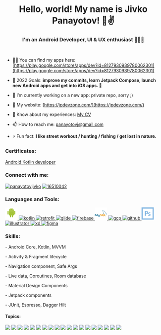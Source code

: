 <h1 align="center">Hello, world! My name is Jivko Panayotov! 👋✌</h1>
<h3 align="center">I'm an Android Developer, UI & UX enthusiast 👨‍💻🎨</h3>
<br>

- 👨‍💻 You can find my apps here: [https://play.google.com/store/apps/dev?id=8127930939780062301](https://play.google.com/store/apps/dev?id=8127930939780062301)

- 📌 2022 Goals: **improve my commits, learn Jetpack Compose, launch new Android apps and get into iOS apps. 📱**

- 🔭 I’m currently working on a new app: private repo, sorry ;)

- 📝 My website: [https://jpdevzone.com/](https://jpdevzone.com/)

- 📄 Know about my experiences: [My CV](https://jpdevzone.com/wp-content/uploads/2022/07/Jivko-PANAYOTOV-CV-EN.pdf)

- 📫 How to reach me: [panayotovj@gmail.com](mailto:panayotovj@gmail.com)

- ⚡ Fun fact: **I like street workout / hunting / fishing / get lost in nature.**

<h3 align="left">Certificates:</h3>
<a href="https://confirm.udacity.com/WGKCAPPS">Android Kotlin developer</a>
<br>
<h3 align="left">Connect with me:</h3>
<p align="left">
<a href="https://linkedin.com/in/panayotovjivko" target="blank"><img align="center" src="https://raw.githubusercontent.com/rahuldkjain/github-profile-readme-generator/master/src/images/icons/Social/linked-in-alt.svg" alt="panayotovjivko" height="30" width="40" /></a>
<a href="https://stackoverflow.com/users/16510042" target="blank"><img align="center" src="https://raw.githubusercontent.com/rahuldkjain/github-profile-readme-generator/master/src/images/icons/Social/stack-overflow.svg" alt="16510042" height="30" width="40" /></a>
</p>

<h3 align="left">Languages and Tools:</h3>
<p align="left"> 
  <a href="https://developer.android.com" target="_blank" rel="noreferrer"> <img src="https://raw.githubusercontent.com/devicons/devicon/master/icons/android/android-original-wordmark.svg" alt="android" width="40" height="40"/> </a> 
  <a href="https://kotlinlang.org" target="_blank" rel="noreferrer"> <img src="https://www.vectorlogo.zone/logos/kotlinlang/kotlinlang-icon.svg" alt="kotlin" width="40" height="40"/> </a> 
  <a href="https://square.github.io/retrofit/" target="_blank" rel="noreferrer"> <img src="https://i.ibb.co/WF3Zbns/Layer-2.png" alt="retrofit" width="40" height="40"/> </a>
  <a href="https://github.com/bumptech/glide" target="_blank" rel="noreferrer"> <img src="https://api.nuget.org/v3-flatcontainer/karamunting.androidx.bumptech.glide/4.9.0/icon" alt="glide" height="40"/> </a> 
  <a href="https://firebase.google.com/" target="_blank" rel="noreferrer"> <img src="https://www.vectorlogo.zone/logos/firebase/firebase-icon.svg" alt="firebase" width="40" height="40"/> </a> 
  <a href="https://www.mysql.com/" target="_blank" rel="noreferrer"> <img src="https://raw.githubusercontent.com/devicons/devicon/master/icons/mysql/mysql-original-wordmark.svg" alt="mysql" width="40" height="40"/> </a>
  <a href="https://cloud.google.com" target="_blank" rel="noreferrer"> <img src="https://www.vectorlogo.zone/logos/google_cloud/google_cloud-icon.svg" alt="gcp" width="40" height="40"/> </a>  
  <a href="https://github.com/" target="_blank" rel="noreferrer"> <img src="https://upload.wikimedia.org/wikipedia/commons/9/91/Octicons-mark-github.svg" alt="github" width="40" height="40"/> </a>     
  <a href="https://www.photoshop.com/en" target="_blank" rel="noreferrer"> <img src="https://raw.githubusercontent.com/devicons/devicon/master/icons/photoshop/photoshop-line.svg" alt="photoshop" width="40" height="40"/> </a> 
  <a href="https://www.adobe.com/in/products/illustrator.html" target="_blank" rel="noreferrer"> <img src="https://www.vectorlogo.zone/logos/adobe_illustrator/adobe_illustrator-icon.svg" alt="illustrator" width="40" height="40"/> </a>
  <a href="https://www.adobe.com/products/xd.html" target="_blank" rel="noreferrer"> <img src="https://cdn.worldvectorlogo.com/logos/adobe-xd.svg" alt="xd" width="40" height="40"/> </a> 
  <a href="https://www.figma.com/" target="_blank" rel="noreferrer"> <img src="https://www.vectorlogo.zone/logos/figma/figma-icon.svg" alt="figma" width="40" height="40"/> </a> </p>

<h3 align="left">Skills:</h3>
<p align="left">- Android Core, Kotlin, MVVM</p>
<p align="left">- Activity & Fragment lifecycle</p>
<p align="left">- Navigation component, Safe Args </p>
<p align="left">- Live data, Coroutines, Room database</p>
<p align="left">- Material Design Components</p>
<p align="left">- Jetpack components</p>
<p align="left">- JUnit, Espresso, Dagger Hilt</p>


#### Topics:
![](https://img.shields.io/static/v1??style=flat-squaren&label=Language&labelColor=212121&message=Kotlin&color=9719ff)
![](https://img.shields.io/static/v1??style=flat-squaren&label=IDE&labelColor=212121&message=AndroidStudio&color=9719ff)
![](https://img.shields.io/static/v1??style=flat-squaren&label=Architecture&labelColor=212121&message=MVVM&color=9719ff)
![](https://img.shields.io/static/v1??style=flat-squaren&label=Structure&labelColor=212121&message=CleanArchitecture&color=9719ff)
![](https://img.shields.io/static/v1??style=flat-squaren&label=Network&labelColor=212121&message=Retrofit2&color=9719ff)
![](https://img.shields.io/static/v1??style=flat-squaren&label=ImageLoading&labelColor=212121&message=Glide&color=9719ff)
![](https://img.shields.io/static/v1??style=flat-squaren&label=Cache&labelColor=212121&message=Room&color=9719ff)
![](https://img.shields.io/static/v1??style=flat-squaren&label=Preferences&labelColor=212121&message=Datastore&color=9719ff)
![](https://img.shields.io/static/v1??style=flat-squaren&label=Injection&labelColor=212121&message=Hilt&color=9719ff)
![](https://img.shields.io/static/v1??style=flat-squaren&label=Navegation&labelColor=212121&message=NavegationComponents&color=9719ff)
![](https://img.shields.io/static/v1??style=flat-squaren&label=Firebase&labelColor=212121&message=Authentification&color=ff9819)
![](https://img.shields.io/static/v1??style=flat-squaren&label=Firebase&labelColor=212121&message=Store&color=ff9819)
![](https://img.shields.io/static/v1??style=flat-squaren&label=Firebase&labelColor=212121&message=Storage&color=ff9819)
![](https://img.shields.io/static/v1??style=flat-squaren&label=Firebase&labelColor=212121&message=Crashlytics&color=ff9819)
![](https://img.shields.io/static/v1??style=flat-squaren&label=Firebase&labelColor=212121&message=TestLab&color=ff9819)
![](https://img.shields.io/static/v1??style=flat-squaren&label=Permissions&labelColor=212121&message=Camara&color=#a4c639)
![](https://img.shields.io/static/v1??style=flat-squaren&label=Permissions&labelColor=212121&message=ReadInternalStorage&color=#a4c639)
![](https://img.shields.io/static/v1??style=flat-squaren&label=Permissions&labelColor=212121&message=WriteInternalStorage&color=#a4c639)
![](https://img.shields.io/static/v1??style=flat-squaren&label=Layout&labelColor=212121&message=XML&color=ff0068)
